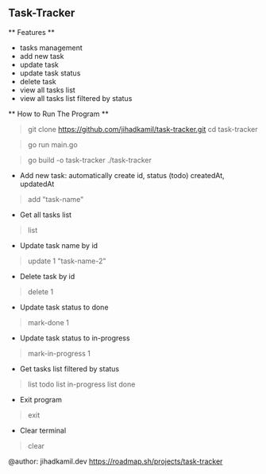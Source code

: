 ## Task-Tracker

** Features **
- tasks management
- add new task
- update task
- update task status
- delete task
- view all tasks list
- view all tasks list filtered by status

** How to Run The Program **
> git clone https://github.com/jihadkamil/task-tracker.git
> cd task-tracker
<!-- 1. run on the fly -->
> go run main.go
<!-- 2. run on the executable file -->
> go build -o task-tracker
> ./task-tracker

* Add new task: automatically create id, status (todo) createdAt, updatedAt
> add "task-name"

* Get all tasks list
> list

* Update task name by id
> update 1 "task-name-2"

* Delete task by id
> delete 1

* Update task status to done
> mark-done 1

* Update task status to in-progress
> mark-in-progress 1


* Get tasks list filtered by status
> list todo
> list in-progress
> list done

* Exit program
> exit

* Clear terminal
> clear


@author: jihadkamil.dev
https://roadmap.sh/projects/task-tracker

